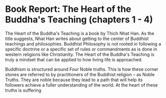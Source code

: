 # Book Report: The Heart of the Buddha's Teaching (chapters 1 - 4)

The Heart of the Buddha's Teaching is a book by Thich Nhat Han.  As the title suggests, Nhat Han writes about getting to the center of Buddhist teachings and philosophies. Buddhist Philosophy is not rooted in following a specific doctrine or a specific set of rules or commandments as is done in western religions like Christianity. The Heart of the Buddha's Teaching is truly a mindset that can be applied to how living life is approached.

Buddhism is structured around Four Noble truths. This is how these corner stones are referred to by practitioners of the Buddhist religion – as Noble Truths. They are noble because they lead to a path that will help its followers achieve a fuller understanding of the world. At the heart of these truths is suffering
<!--stackedit_data:
eyJoaXN0b3J5IjpbNDI0NTI2OTgyXX0=
-->